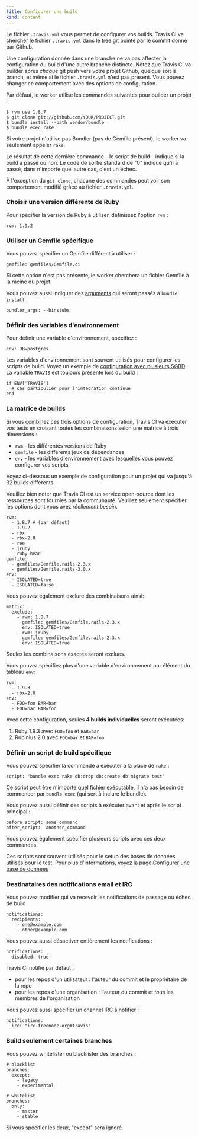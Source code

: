 ```yaml
---
title: Configurer une build
kind: content
---
```


Le fichier `.travis.yml` vous permet de configurer vos builds. Travis CI va chercher le fichier `.travis.yml` dans le tree git pointé par le commit donné par Github.

Une configuration donnée dans une branche ne va pas affecter la configuration du build d'une autre branche distincte. Notez que Travis CI va builder après <em>chaque</em> git push vers votre projet Github, quelque soit la branch, et même si le fichier `.travis.yml` n'est pas présent. Vous pouvez changer ce comportement avec des options de configuration.

Par défaut, le worker utilise les commandes suivantes pour builder un projet :

    $ rvm use 1.8.7
    $ git clone git://github.com/YOUR/PROJECT.git
    $ bundle install --path vendor/bundle
    $ bundle exec rake

Si votre projet n'utilise pas Bundler (pas de Gemfile présent), le worker va seulement appeler `rake`.

Le résultat de cette dernière commande – le script de build – indique si la build a passé ou non. Le code de sortie standard de "0" indique qu'il a passé, dans n'importe quel autre cas, c'est un échec.

À l'exception du `git clone`, chacune des commandes peut voir son comportement modifié grâce au fichier `.travis.yml`.

<h3>Choisir une version différente de Ruby</h3>

Pour spécifier la version de Ruby à utiliser, définissez l'option `rvm` :

    rvm: 1.9.2

<h3>Utiliser un Gemfile spécifique</h3>

Vous pouvez spécifier un Gemfile différent à utiliser :

    gemfile: gemfiles/Gemfile.ci

Si cette option n'est pas présente, le worker cherchera un fichier Gemfile à la racine du projet.

Vous pouvez aussi indiquer des <a href="http://gembundler.com/man/bundle-install.1.html">arguments</a> qui seront passés à `bundle install` :

    bundler_args: --binstubs

<h3>Définir des variables d'environnement</h3>

Pour définir une variable d'environnement, spécifiez :

    env: DB=postgres

Les variables d'environnement sont souvent utilisés pour configurer les scripts de build. Voyez un exemple de <a href="/fr/docs/user/database-setup/#multiple-database-systems">configuration avec plusieurs SGBD</a>. La variable `TRAVIS` est toujours présente lors du build :

    if ENV['TRAVIS']
      # cas particulier pour l'intégration continue
    end
    
<h3>La matrice de builds</h3>

Si vous combinez ces trois options de configuration, Travis CI va exécuter vos tests en croisant toutes les combinaisons selon une matrice à trois dimensions :

* `rvm` - les différentes versions de Ruby
* `gemfile` - les différents jeux de dépendances
* `env` - les variables d'environnement avec lesquelles vous pouvez configurer vos scripts

Voyez ci-dessous un exemple de configuration pour un projet qui va jusqu'à 32 builds différents.

Veuillez bien noter que Travis CI est un service open-source dont les ressources sont fournies par la communauté. Veuillez seulement spécifier les options dont vous avez <em>réellement besoin</em>.

    rvm:
      - 1.8.7 # (par défaut)
      - 1.9.2
      - rbx
      - rbx-2.0
      - ree
      - jruby
      - ruby-head
    gemfile:
      - gemfiles/Gemfile.rails-2.3.x
      - gemfiles/Gemfile.rails-3.0.x
    env:
      - ISOLATED=true
      - ISOLATED=false


Vous pouvez également exclure des combinaisons ainsi:

    matrix:
      exclude:
        - rvm: 1.8.7
          gemfile: gemfiles/Gemfile.rails-2.3.x
          env: ISOLATED=true
        - rvm: jruby
          gemfile: gemfiles/Gemfile.rails-2.3.x
          env: ISOLATED=true

Seules les combinaisons exactes seront exclues.

Vous pouvez spécifiez plus d'une variable d'environnement par élément du tableau `env`:

    rvm:
      - 1.9.3
      - rbx-2.0
    env:
      - FOO=foo BAR=bar
      - FOO=bar BAR=foo

Avec cette configuration, seules **4 builds individuelles** seront exécutées:

1. Ruby 1.9.3 avec `FOO=foo` et `BAR=bar`
1. Rubinius 2.0 avec `FOO=bar` et `BAR=foo`

<h3>Définir un script de build spécifique</h3>

Vous pouvez spécifier la commande a exécuter à la place de `rake` :

    script: "bundle exec rake db:drop db:create db:migrate test"

Ce script peut être n'importe quel fichier exécutable, il n'a pas besoin de commencer par `bundle exec` (qui sert à inclure le bundle).

Vous pouvez aussi définir des scripts à exécuter avant et après le script principal :

    before_script: some_command
    after_script:  another_command

Vous pouvez également spécifier plusieurs scripts avec ces deux commandes.

Ces scripts sont souvent utilisés pour le setup des bases de données utilisés pour le test. Pour plus d'informations, <a href="/fr/docs/user/database-setup/">voyez la page Configurer une base de données</a>

<h3>Destinataires des notifications email et IRC</h3>

Vous pouvez modifier qui va recevoir les notifications de passage ou échec de build.

    notifications:
      recipients:
        - one@example.com
        - other@example.com

Vous pouvez aussi désactiver entièrement les notifications :

    notifications:
      disabled: true

Travis CI notifie par défaut :

* pour les repos d'un utilisateur : l'auteur du commit et le propriétaire de la repo
* pour les repos d'une organisation : l'auteur du commit et <em>tous</em> les membres de l'organisation

Vous pouvez aussi spécifier un channel IRC à notifier :

    notifications:
      irc: "irc.freenode.org#travis"

<h3>Build seulement certaines branches</h3>

Vous pouvez whitelister ou blacklister des branches :

    # blacklist
    branches:
      except:
        - legacy
        - experimental

    # whitelist
    branches:
      only:
        - master
        - stable

Si vous spécifier les deux, "except" sera ignoré.
